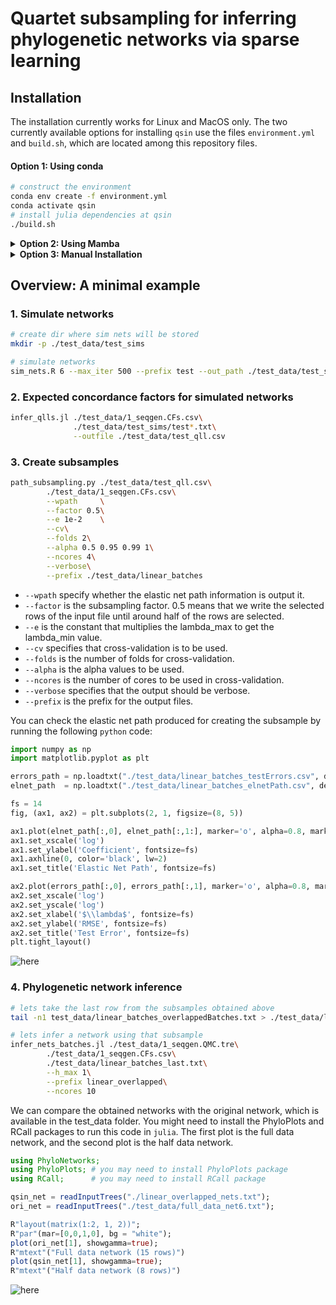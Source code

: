 # Quartet subsampling for inferring phylogenetic networks via sparse learning

## Installation

The installation currently works for Linux and MacOS only. The two currently available options for installing `qsin` use the files `environment.yml` and `build.sh`, which are located among this repository files.
#### Option 1: Using conda

```bash
# construct the environment
conda env create -f environment.yml
conda activate qsin
# install julia dependencies at qsin
./build.sh 
```

<details>
<summary><b> Option 2: Using Mamba</b></summary>

```bash
# construct the environment
mamba env create -f environment.yml
conda activate qsin
# install julia dependencies at qsin
./build.sh
```
</details>


<details>
<summary><b> Option 3: Manual Installation</b></summary>

For this it requires that you have `julia`, `R` and `python` installed in your system. You can install the dependencies for `julia` by running the following command in the Julia console:

```julia
using Pkg
Pkg.add("CSV"); Pkg.add("DataFrames"); Pkg.add(Pkg.PackageSpec(;name="PhyloNetworks", version="0.16.4")); Pkg.add("Suppressor")
```
You can install the dependencies for `R` by running the following command in the R console:

```R
install.packages("SiPhyNetwork")
```

You can install the dependencies for `python` by running the following command in the terminal:

```bash
pip install qsin
```
</details>

## Overview: A minimal example

### 1. Simulate networks 

```bash
# create dir where sim nets will be stored
mkdir -p ./test_data/test_sims

# simulate networks
sim_nets.R 6 --max_iter 500 --prefix test --out_path ./test_data/test_sims
```

### 2. Expected concordance factors for simulated networks

```bash
infer_qlls.jl ./test_data/1_seqgen.CFs.csv\
              ./test_data/test_sims/test*.txt\
              --outfile ./test_data/test_qll.csv
```

### 3. Create subsamples

```bash
path_subsampling.py ./test_data/test_qll.csv\
        ./test_data/1_seqgen.CFs.csv\
        --wpath     \
        --factor 0.5\
        --e 1e-2    \
        --cv\
        --folds 2\
        --alpha 0.5 0.95 0.99 1\
        --ncores 4\
        --verbose\
        --prefix ./test_data/linear_batches
```

* `--wpath` specify whether the elastic net path information is output it.
* `--factor` is the subsampling factor. 0.5 means that we write the selected rows of the input file until around half of the rows are selected.
* `--e` is the constant that multiplies the lambda_max to get the lambda_min value.
* `--cv` specifies that cross-validation is to be used.
* `--folds` is the number of folds for cross-validation.
* `--alpha` is the alpha values to be used.
* `--ncores` is the number of cores to be used in cross-validation.
* `--verbose` specifies that the output should be verbose.
* `--prefix` is the prefix for the output files.


You can check the elastic net path produced for creating the subsample by running the following `python` code:

```python
import numpy as np
import matplotlib.pyplot as plt

errors_path = np.loadtxt("./test_data/linear_batches_testErrors.csv", delimiter=',')
elnet_path  = np.loadtxt("./test_data/linear_batches_elnetPath.csv", delimiter=',')

fs = 14
fig, (ax1, ax2) = plt.subplots(2, 1, figsize=(8, 5))

ax1.plot(elnet_path[:,0], elnet_path[:,1:], marker='o', alpha=0.8, markersize=5)
ax1.set_xscale('log')
ax1.set_ylabel('Coefficient', fontsize=fs)
ax1.axhline(0, color='black', lw=2)
ax1.set_title('Elastic Net Path', fontsize=fs)

ax2.plot(errors_path[:,0], errors_path[:,1], marker='o', alpha=0.8, markersize=5)
ax2.set_xscale('log')
ax2.set_yscale('log')
ax2.set_xlabel('$\\lambda$', fontsize=fs)
ax2.set_ylabel('RMSE', fontsize=fs)
ax2.set_title('Test Error', fontsize=fs)
plt.tight_layout()
```

![here](https://github.com/Ulises-Rosas/qsin/blob/main/imgs/linear_batches_elnetPath.png)

### 4.  Phylogenetic network inference

```bash
# lets take the last row from the subsamples obtained above
tail -n1 test_data/linear_batches_overlappedBatches.txt > ./test_data/linear_batches_last.txt

# lets infer a network using that subsample
infer_nets_batches.jl ./test_data/1_seqgen.QMC.tre\
        ./test_data/1_seqgen.CFs.csv\
        ./test_data/linear_batches_last.txt\
        --h_max 1\
        --prefix linear_overlapped\
        --ncores 10
```

We can compare the obtained networks with the original network, which is available in the test_data folder.  You  might need to install the PhyloPlots and RCall packages to run this code in `julia`. The first plot is the full data network, and the second plot is the half data network.

```julia
using PhyloNetworks;
using PhyloPlots; # you may need to install PhyloPlots package
using RCall;      # you may need to install RCall package

qsin_net = readInputTrees("./linear_overlapped_nets.txt");
ori_net = readInputTrees("./test_data/full_data_net6.txt");

R"layout(matrix(1:2, 1, 2))"; 
R"par"(mar=[0,0,1,0], bg = "white"); 
plot(ori_net[1], showgamma=true);
R"mtext"("Full data network (15 rows)")
plot(qsin_net[1], showgamma=true);
R"mtext"("Half data network (8 rows)")
```
![here](https://github.com/Ulises-Rosas/qsin/blob/main/imgs/plot_nets.png)
